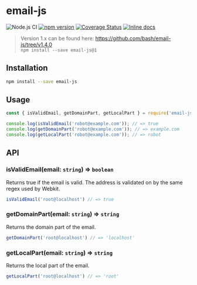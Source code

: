 # email-js
![Node.js CI](https://github.com/bash/email-js/workflows/Node.js%20CI/badge.svg)
[![npm version](https://badge.fury.io/js/email-js.svg)](https://badge.fury.io/js/email-js)
[![Coverage Status](https://coveralls.io/repos/bash/email-js/badge.svg?branch=master&service=github)](https://coveralls.io/github/bash/email-js?branch=master)
[![Inline docs](http://inch-ci.org/github/bash/email-js.svg?branch=master&style=shields)](http://inch-ci.org/github/bash/email-js)

> Version 1.x can be found here: https://github.com/bash/email-js/tree/v1.4.0  
> `npm install --save email-js@1`

## Installation

```bash
npm install --save email-js
```

## Usage

```javascript
const { isValidEmail, getDomainPart, getLocalPart } = require('email-js');

console.log(isValidEmail('robot@example.com')); // => true
console.log(getDomainPart('robot@example.com')); // => example.com
console.log(getLocalPart('robot@example.com')); // => robot
```

## API

### isValidEmail(email: ```string```) =\> ```boolean```
Returns true if the email is valid.
The address is validated on by the same regex used by Webkit.

```js
isValidEmail('root@localhost') // => true
```


### getDomainPart(email: ```string```) =\> ```string```
Returns the domain part of the email.

```js
getDomainPart('root@localhost') // => 'localhost'
```

### getLocalPart(email: ```string```) =\> ```string```
Returns the local part of the email.

```js
getLocalPart('root@localhost') // => 'root'
```
